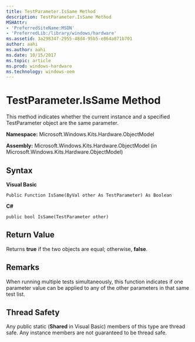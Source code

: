 ```yaml
---
title: TestParameter.IsSame Method
description: TestParameter.IsSame Method
MSHAttr:
- 'PreferredSiteName:MSDN'
- 'PreferredLib:/library/windows/hardware'
ms.assetid: 3a298347-2955-48d4-95b5-e864a871b701
author: aahi
ms.author: aahi
ms.date: 10/15/2017
ms.topic: article
ms.prod: windows-hardware
ms.technology: windows-oem
---
```


# TestParameter.IsSame Method


This method indicates whether the current instance and a specified TestParameter object are the same parameter.

**Namespace:** Microsoft.Windows.Kits.Hardware.ObjectModel

**Assembly:** Microsoft.Windows.Kits.Hardware.ObjectModel (in Microsoft.Windows.Kits.Hardware.ObjectModel)

## <span id="Syntax"></span><span id="syntax"></span><span id="SYNTAX"></span>Syntax


**Visual Basic**

`Public Function IsSame(ByVal other As TestParameter) As Boolean`

**C#**

`public bool IsSame(TestParameter other)`

## <span id="Return_Value"></span><span id="return_value"></span><span id="RETURN_VALUE"></span>Return Value


Returns **true** if the two objects are equal; otherwise, **false**.

## <span id="Remarks"></span><span id="remarks"></span><span id="REMARKS"></span>Remarks


When running multiple tests simultaneously, this function indicates if one parameter value can be applied to any of the other parameters in that same test list.

## <span id="Thread_Safety"></span><span id="thread_safety"></span><span id="THREAD_SAFETY"></span>Thread Safety


Any public static (**Shared** in Visual Basic) members of this type are thread safe. Any instance members are not guaranteed to be thread safe.

 

 







